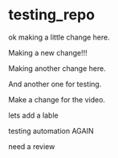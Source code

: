 # testing_repo

ok making a little change here.

Making a new change!!!

Making another change here.

And another one for testing.

Make a change for the video.


lets add a lable

testing automation AGAIN

need a review
